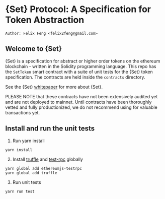 # {Set} Protocol: A Specification for Token Abstraction
```
Author: Felix Feng <felix2feng@gmail.com>
```

## Welcome to {Set}
{Set} is a specification for abstract or higher order tokens on the ethereum blockchain - written in the Solidity programming language. This repo has the `SetToken` smart contract with a suite of unit tests for the {Set} token specification. The contracts are held inside the `contracts` directory.

See the {Set} [whitepaper](https://whitepaper.setprotocol.com) for more about {Set}.

PLEASE NOTE that these contracts have not been extensively audited yet and are not deployed to mainnet. Until contracts have been thoroughly vetted and fully productionized, we do not recommend using for valuable transactions yet.


## Install and run the unit tests

1. Run yarn install
```
yarn install
```

2. Install [truffle](http://truffleframework.com/) and [test-rpc](https://github.com/ethereumjs/testrpc) globally
```
yarn global add ethereumjs-testrpc
yarn global add truffle
```

3. Run unit tests
```
yarn run test
```
